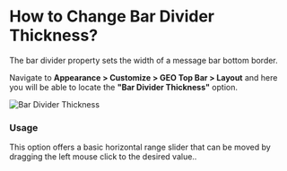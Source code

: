 # How to Change Bar Divider Thickness?

The bar divider property sets the width of a message bar bottom border.

Navigate to **Appearance > Customize > GEO Top Bar > Layout** and here you will be able to locate the **"Bar Divider Thickness"** option.

![Bar Divider Thickness](http://res.cloudinary.com/mypreview/image/upload/v1492169128/message-bar-divider-thickness_r78ygh.gif)

### Usage

This option offers a basic horizontal range slider that can be moved by dragging the left mouse click to the desired value..
